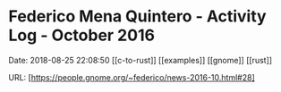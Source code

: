 # Federico Mena Quintero - Activity Log - October 2016

Date: 2018-08-25 22:08:50
[[c-to-rust]] [[examples]] [[gnome]] [[rust]]

URL: [https://people.gnome.org/~federico/news-2016-10.html#28]
